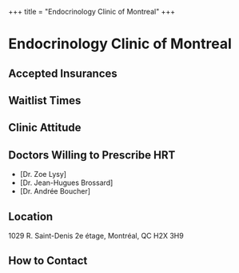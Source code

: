 +++
title = "Endocrinology Clinic of Montreal"
+++

# Endocrinology Clinic of Montreal
## Accepted Insurances
## Waitlist Times
## Clinic Attitude
## Doctors Willing to Prescribe HRT
* [Dr. Zoe Lysy]
* [Dr. Jean-Hugues Brossard]
* [Dr. Andrée Boucher]
## Location
1029 R. Saint-Denis 2e étage, Montréal, QC H2X 3H9
## How to Contact
